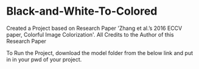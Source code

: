 # Black-and-White-To-Colored
Created a Project based on Research Paper 'Zhang et al.’s 2016 ECCV paper, Colorful Image Colorization'.
All Credits to the Author of this Research Paper

To Run the Project, download the model folder from the below link and put in in your pwd of your project.

